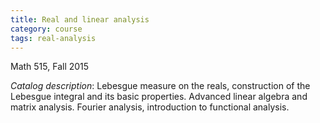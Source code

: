 ```yaml
---
title: Real and linear analysis
category: course
tags: real-analysis
---
```


Math 515, Fall 2015<!--more-->

*Catalog description*: Lebesgue measure on the reals, construction of the Lebesgue integral and its basic properties. Advanced linear algebra and matrix analysis. Fourier analysis, introduction to functional analysis.
